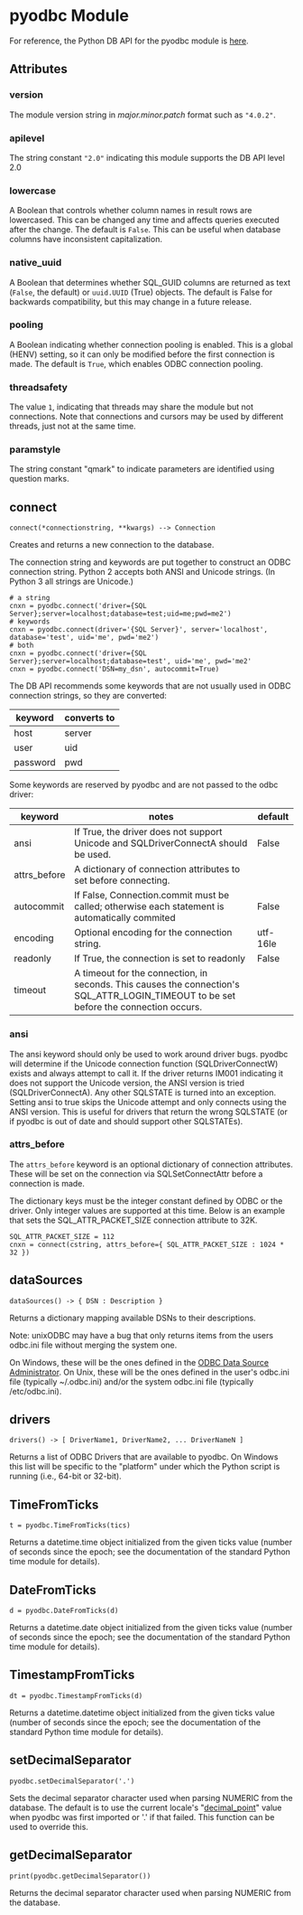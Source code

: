 # pyodbc Module

For reference, the Python DB API for the pyodbc module is [here](https://www.python.org/dev/peps/pep-0249/#module-interface).

## Attributes

### version

The module version string in *major.minor.patch* format such as `"4.0.2"`.

### apilevel

The string constant `"2.0"` indicating this module supports the DB API level 2.0

### lowercase

A Boolean that controls whether column names in result rows are lowercased. This can be changed
any time and affects queries executed after the change. The default is `False`. This can be
useful when database columns have inconsistent capitalization.

### native_uuid

A Boolean that determines whether SQL_GUID columns are returned as text (`False`, the default)
or `uuid.UUID` (True) objects.  The default is False for backwards compatibility, but this may
change in a future release.

### pooling

A Boolean indicating whether connection pooling is enabled. This is a global (HENV) setting, so
it can only be modified before the first connection is made. The default is `True`, which
enables ODBC connection pooling.

### threadsafety

The value `1`, indicating that threads may share the module but not connections. Note that
connections and cursors may be used by different threads, just not at the same time.

### paramstyle

The string constant "qmark" to indicate parameters are identified using question marks.

## connect

    connect(*connectionstring, **kwargs) --> Connection

Creates and returns a new connection to the database.

The connection string and keywords are put together to construct an ODBC connection string.
Python 2 accepts both ANSI and Unicode strings.  (In Python 3 all strings are Unicode.)

    # a string
    cnxn = pyodbc.connect('driver={SQL Server};server=localhost;database=test;uid=me;pwd=me2')
    # keywords
    cnxn = pyodbc.connect(driver='{SQL Server}', server='localhost', database='test', uid='me', pwd='me2')
    # both
    cnxn = pyodbc.connect('driver={SQL Server};server=localhost;database=test', uid='me', pwd='me2'
    cnxn = pyodbc.connect('DSN=my_dsn', autocommit=True)

The DB API recommends some keywords that are not usually used in ODBC connection strings, so
they are converted:

keyword   | converts to
----------|------------
host      | server
user      | uid
password  | pwd


Some keywords are reserved by pyodbc and are not passed to the odbc driver:

keyword | notes | default
------- | ----- | -------
ansi | If True, the driver does not support Unicode and SQLDriverConnectA should be used. | False
attrs_before | A dictionary of connection attributes to set before connecting. |
autocommit | If False, Connection.commit must be called; otherwise each statement is automatically commited | False
encoding | Optional encoding for the connection string. | utf-16le
readonly | If True, the connection is set to readonly | False
timeout | A timeout for the connection, in seconds.  This causes the connection's SQL_ATTR_LOGIN_TIMEOUT to be set before the connection occurs. |

### ansi</h4>

The ansi keyword should only be used to work around driver bugs. pyodbc will determine if the
Unicode connection function (SQLDriverConnectW) exists and always attempt to call it. If the
driver returns IM001 indicating it does not support the Unicode version, the ANSI version is
tried (SQLDriverConnectA). Any other SQLSTATE is turned into an exception. Setting ansi to true
skips the Unicode attempt and only connects using the ANSI version. This is useful for drivers
that return the wrong SQLSTATE (or if pyodbc is out of date and should support other
SQLSTATEs).

### attrs_before</h4>

The `attrs_before` keyword is an optional dictionary of connection attributes.  These will be
set on the connection via SQLSetConnectAttr before a connection is made.

The dictionary keys must be the integer constant defined by ODBC or the driver.  Only integer
values are supported at this time.  Below is an example that sets the SQL_ATTR_PACKET_SIZE
connection attribute to 32K.

    SQL_ATTR_PACKET_SIZE = 112
    cnxn = connect(cstring, attrs_before={ SQL_ATTR_PACKET_SIZE : 1024 * 32 })

## dataSources

    dataSources() -> { DSN : Description }

Returns a dictionary mapping available DSNs to their descriptions.

Note: unixODBC may have a bug that only returns items from the users odbc.ini file without
merging the system one.

On Windows, these will be the ones defined in the [ODBC Data Source Administrator](https://msdn.microsoft.com/en-us/library/ms188691.aspx).  On Unix, these will be the ones defined in the user's odbc.ini file (typically ~/.odbc.ini) and/or the system odbc.ini file (typically /etc/odbc.ini).

## drivers

    drivers() -> [ DriverName1, DriverName2, ... DriverNameN ]

Returns a list of ODBC Drivers that are available to pyodbc. On Windows this list will be specific to the "platform" under which the Python script is running (i.e., 64-bit or 32-bit).

## TimeFromTicks

    t = pyodbc.TimeFromTicks(tics)

Returns a datetime.time object initialized from the given ticks value (number of seconds since
the epoch; see the documentation of the standard Python time module for details).

## DateFromTicks

    d = pyodbc.DateFromTicks(d)
    
Returns a datetime.date object initialized from the given ticks value (number of seconds since
the epoch; see the documentation of the standard Python time module for details).

## TimestampFromTicks

    dt = pyodbc.TimestampFromTicks(d)
    
Returns a datetime.datetime object initialized from the given ticks value (number of seconds since
the epoch; see the documentation of the standard Python time module for details).

## setDecimalSeparator

    pyodbc.setDecimalSeparator('.')

Sets the decimal separator character used when parsing NUMERIC from the database.  The default
is to use the current locale's "[decimal_point](https://docs.python.org/3/library/locale.html#locale.localeconv)" value when pyodbc was first imported or '.' if that failed.  This function can be used to
override this.

## getDecimalSeparator

    print(pyodbc.getDecimalSeparator())
    
Returns the decimal separator character used when parsing NUMERIC from the database.
